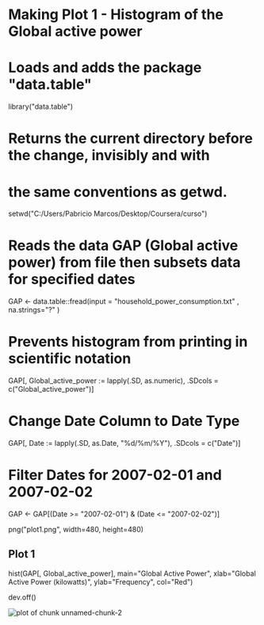 # Making Plot 1 - Histogram of the Global active power

# Loads and adds the package "data.table"

library("data.table")

# Returns the current directory before the change, invisibly and with 
# the same conventions as getwd.

setwd("C:/Users/Pabricio Marcos/Desktop/Coursera/curso")

# Reads the data GAP (Global active power) from file then subsets data for specified dates

GAP <- data.table::fread(input = "household_power_consumption.txt"
                             , na.strings="?"
)

# Prevents histogram from printing in scientific notation

GAP[, Global_active_power := lapply(.SD, as.numeric), .SDcols = c("Global_active_power")]

# Change Date Column to Date Type

GAP[, Date := lapply(.SD, as.Date, "%d/%m/%Y"), .SDcols = c("Date")]

# Filter Dates for 2007-02-01 and 2007-02-02

GAP <- GAP[(Date >= "2007-02-01") & (Date <= "2007-02-02")]

png("plot1.png", width=480, height=480)

## Plot 1
hist(GAP[, Global_active_power], main="Global Active Power", 
     xlab="Global Active Power (kilowatts)", ylab="Frequency", col="Red")

dev.off()

![plot of chunk unnamed-chunk-2](figure/unnamed-chunk-2.png) 


